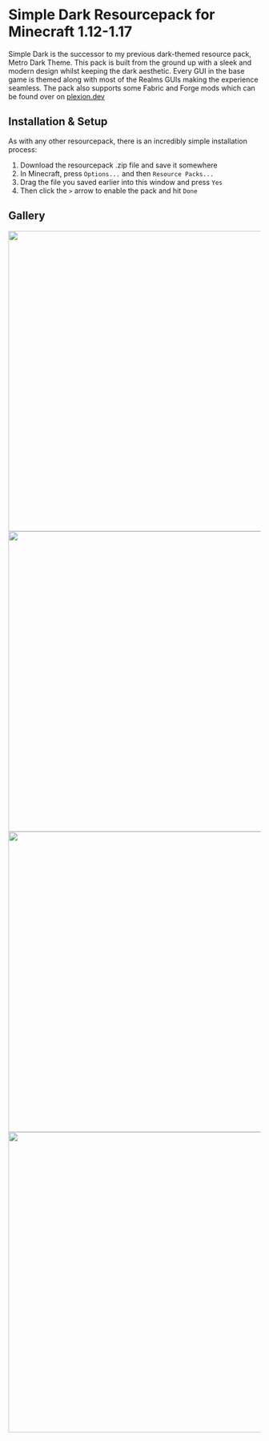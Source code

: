 # Simple Dark Resourcepack for Minecraft 1.12-1.17

Simple Dark is the successor to my previous dark-themed resource pack, Metro Dark Theme. This pack is built from the ground up with a sleek and modern design whilst keeping the dark aesthetic. Every GUI in the base game is themed along with most of the Realms GUIs making the experience seamless. The pack also supports some Fabric and Forge mods which can be found over on [plexion.dev](https//l.plexion.dev/simpledark#featuring)

## Installation & Setup

As with any other resourcepack, there is an incredibly simple installation process:

1. Download the resourcepack .zip file and save it somewhere
2. In Minecraft, press `Options...` and then `Resource Packs...`
3. Drag the file you saved earlier into this window and press `Yes`
4. Then click the `>` arrow to enable the pack and hit `Done`

## Gallery

<img src="https://plexion.dev/library/simpledark/gal0.png" width="600">
<img src="https://plexion.dev/library/simpledark/gal1.png" width="600">
<img src="https://plexion.dev/library/simpledark/gal3.png" width="600">
<img src="https://plexion.dev/library/simpledark/gal4.png" width="600">
